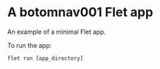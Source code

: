 # A botomnav001 Flet app

An example of a minimal Flet app.

To run the app:

```
flet run [app_directory]
```